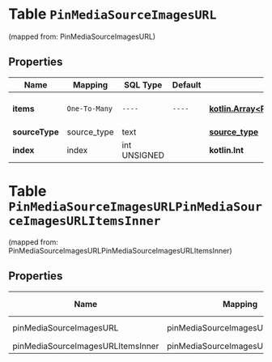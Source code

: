 
# Table `PinMediaSourceImagesURL`
(mapped from: PinMediaSourceImagesURL)

## Properties
Name | Mapping | SQL Type | Default | Type | Description | Notes
---- | ------- | -------- | ------- | ---- | ----------- | -----
**items** | `One-To-Many` | `----` | `----`  | [**kotlin.Array&lt;PinMediaSourceImagesURLItemsInner&gt;**](PinMediaSourceImagesURLItemsInner.md) | Array with image objects. | 
**sourceType** | source_type | text |  | [**source_type**](#SourceType) |  |  [optional]
**index** | index | int UNSIGNED |  | **kotlin.Int** |  |  [optional]


# **Table `PinMediaSourceImagesURLPinMediaSourceImagesURLItemsInner`**
(mapped from: PinMediaSourceImagesURLPinMediaSourceImagesURLItemsInner)

## Properties
Name | Mapping | SQL Type | Default | Type | Description | Notes
---- | ------- | -------- | ------- | ---- | ----------- | -----
pinMediaSourceImagesURL | pinMediaSourceImagesURL | long | | kotlin.Long | Primary Key | *one*
pinMediaSourceImagesURLItemsInner | pinMediaSourceImagesURLItemsInner | long | | kotlin.Long | Foreign Key | *many*





